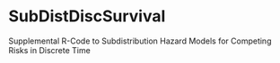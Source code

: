 # SubDistDiscSurvival
Supplemental R-Code to Subdistribution Hazard Models for Competing Risks in Discrete Time
